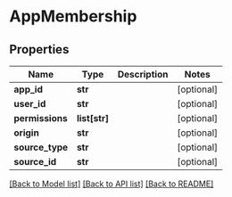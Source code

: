 # AppMembership

## Properties
Name | Type | Description | Notes
------------ | ------------- | ------------- | -------------
**app_id** | **str** |  | [optional] 
**user_id** | **str** |  | [optional] 
**permissions** | **list[str]** |  | [optional] 
**origin** | **str** |  | [optional] 
**source_type** | **str** |  | [optional] 
**source_id** | **str** |  | [optional] 

[[Back to Model list]](../README.md#documentation-for-models) [[Back to API list]](../README.md#documentation-for-api-endpoints) [[Back to README]](../README.md)

